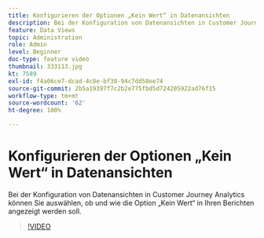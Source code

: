 ```yaml
---
title: Konfigurieren der Optionen „Kein Wert“ in Datenansichten
description: Bei der Konfiguration von Datenansichten in Customer Journey Analytics können Sie auswählen, ob und wie die Option „Kein Wert“ in Ihren Berichten angezeigt werden soll.
feature: Data Views
topic: Administration
role: Admin
level: Beginner
doc-type: feature video
thumbnail: 333113.jpg
kt: 7589
exl-id: f4a06ce7-dcad-4c8e-bf38-94c7dd58ee74
source-git-commit: 2b5a19397f7c2b2e775fbd5d724205922ad76f15
workflow-type: tm+mt
source-wordcount: '62'
ht-degree: 100%

---
```


# Konfigurieren der Optionen „Kein Wert“ in Datenansichten

Bei der Konfiguration von Datenansichten in Customer Journey Analytics können Sie auswählen, ob und wie die Option „Kein Wert“ in Ihren Berichten angezeigt werden soll.

>[!VIDEO](https://video.tv.adobe.com/v/333113/?quality=12&learn=on)
